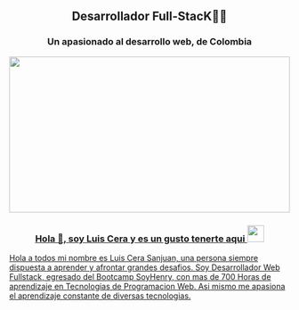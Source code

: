 <h2 align="center">Desarrollador Full-StacK👨‍💻</h2>
<h3  align="center" >Un apasionado al desarrollo web, de Colombia</h3>
<a href="www.linkedin.com/in/luiscerasanjuan">
   <img  align="center" height="280px" width="100%" src="https://somospnt.com/images/blog/cover/principal.jpg"/>
   <h3 align="center">Hola 👋, soy Luis Cera y es un gusto tenerte aqui <img src="./src/wave.gif" width="30px"></h3>
   <p>
      Hola a todos mi nombre es Luis Cera Sanjuan, una persona siempre dispuesta a aprender y afrontar grandes desafios. Soy Desarrollador Web Fullstack, egresado del Bootcamp SoyHenry, con mas de 700 Horas de aprendizaje en Tecnologias de Programacion Web. Asi mismo me apasiona el aprendizaje constante de diversas tecnologias.
   </p>
